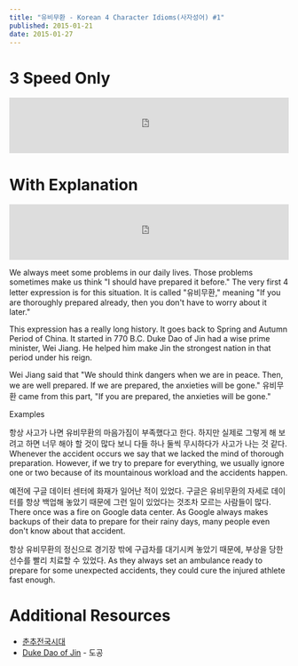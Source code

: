 ```yaml
---
title: "유비무환 - Korean 4 Character Idioms(사자성어) #1"
published: 2015-01-21
date: 2015-01-27
---
```


#  3 Speed Only

<iframe id="audio_iframe" src="https://www.podbean.com/media/player/kbqhf-5345e4/initByJs/1/auto/1?skin=4" width="100%" height="100" frameborder="0" scrolling="no"></iframe>

#  With Explanation

<iframe id="audio_iframe" src="https://www.podbean.com/media/player/ji248-5345e7/initByJs/1/auto/1?skin=4" width="100%" height="100" frameborder="0" scrolling="no"></iframe>

We always meet some problems in our daily lives. Those problems sometimes make us think "I should have prepared it before." The very first 4 letter expression is for this situation. It is called "유비무환," meaning "If you are thoroughly prepared already, then you don't have to worry about it later."

This expression has a really long history. It goes back to Spring and Autumn Period of China. It started in 770 B.C. Duke Dao of Jin had a wise prime minister, Wei Jiang. He helped him make Jin the strongest nation in that period under his reign.

Wei Jiang said that "We should think dangers when we are in peace. Then, we are well prepared. If we are prepared, the anxieties will be gone." 유비무환 came from this part, "If you are prepared, the anxieties will be gone."

Examples

항상 사고가 나면 유비무환의 마음가짐이 부족했다고 한다. 하지만 실제로 그렇게 해 보려고 하면 너무 해야 할 것이 많다 보니 다들 하나 둘씩 무시하다가 사고가 나는 것 같다.
Whenever the accident occurs we say that we lacked the mind of thorough preparation. However, if we try to prepare for everything, we usually ignore one or two because of its mountainous workload and the accidents happen.

예전에 구글 데이터 센터에 화재가 일어난 적이 있었다. 구글은 유비무환의 자세로 데이터를 항상 백업해 놓았기 때문에 그런 일이 있었다는 것조차 모르는 사람들이 많다.
There once was a fire on Google data center. As Google always makes backups of their data to prepare for their rainy days, many people even don't know about that accident.

항상 유비무환의 정신으로 경기장 밖에 구급차를 대기시켜 놓았기 때문에, 부상을 당한 선수를 빨리 치료할 수 있었다.
As they always set an ambulance ready to prepare for some unexpected accidents, they could cure the injured athlete fast enough.

#  Additional Resources


* [춘추전국시대](https://en.wikipedia.org/wiki/Spring_and_Autumn_period)
* [Duke Dao of Jin](https://en.wikipedia.org/wiki/Duke_Dao_of_Jin) - 도공
